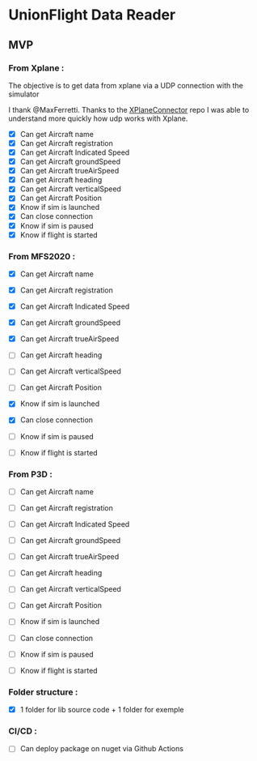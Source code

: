 # UnionFlight Data Reader


## MVP

### From Xplane :

The objective is to get data from xplane via a UDP connection with the simulator

I thank @MaxFerretti. Thanks to the [XPlaneConnector](https://github.com/MaxFerretti/XPlaneConnector) repo  I was able to understand more quickly how udp works with Xplane.

- [x] Can get Aircraft name
- [x] Can get Aircraft registration
- [x] Can get Aircraft Indicated Speed
- [x] Can get Aircraft groundSpeed
- [x] Can get Aircraft trueAirSpeed
- [x] Can get Aircraft heading
- [x] Can get Aircraft verticalSpeed
- [x] Can get Aircraft Position
- [x] Know if sim is launched
- [x] Can close connection
- [x] Know if sim is paused
- [x] Know if flight is started

### From MFS2020 :

- [x] Can get Aircraft name
- [x] Can get Aircraft registration
- [x] Can get Aircraft Indicated Speed
- [x] Can get Aircraft groundSpeed
- [x] Can get Aircraft trueAirSpeed
- [ ] Can get Aircraft heading
- [ ] Can get Aircraft verticalSpeed
- [ ] Can get Aircraft Position
- [x] Know if sim is launched
- [x] Can close connection
- [ ] Know if sim is paused
- [ ] Know if flight is started


### From P3D :

- [ ] Can get Aircraft name
- [ ] Can get Aircraft registration
- [ ] Can get Aircraft Indicated Speed
- [ ] Can get Aircraft groundSpeed
- [ ] Can get Aircraft trueAirSpeed
- [ ] Can get Aircraft heading
- [ ] Can get Aircraft verticalSpeed
- [ ] Can get Aircraft Position
- [ ] Know if sim is launched
- [ ] Can close connection
- [ ] Know if sim is paused
- [ ] Know if flight is started


### Folder structure :
- [x] 1 folder for lib source code + 1 folder for exemple

### CI/CD :

- [ ] Can deploy package on nuget via Github Actions